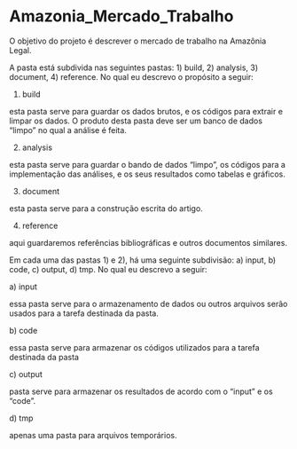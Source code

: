 # Amazonia_Mercado_Trabalho
O objetivo do projeto é descrever o mercado de trabalho na Amazônia Legal.

A pasta está subdivida nas seguintes pastas: 1) build, 2) analysis, 3) document, 4) reference. No qual eu descrevo o propósito a seguir:

1)  build

esta pasta serve para guardar os dados brutos, e os códigos para extrair e limpar os dados. O produto desta pasta deve ser um banco de dados “limpo” no qual a análise é feita.

2)  analysis

esta pasta serve para guardar o bando de dados “limpo”, os códigos para a implementação das análises, e os seus resultados como tabelas e gráficos.

3)  document

esta pasta serve para a construção escrita do artigo.

4)  reference

aqui guardaremos referências bibliográficas e outros documentos similares.

Em cada uma das pastas 1) e 2), há uma seguinte subdivisão: a) input, b) code, c) output, d) tmp. No qual eu descrevo a seguir:

a)  input 

essa pasta serve para o armazenamento de dados ou outros arquivos serão usados para a tarefa destinada da pasta.

b)  code 

essa pasta serve para armazenar os códigos utilizados para a tarefa destinada da pasta

c)  output

pasta serve para armazenar os resultados de acordo com o “input” e os “code”.

d)  tmp

apenas uma pasta para arquivos temporários.
